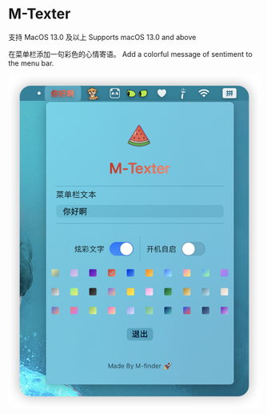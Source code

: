 # M-Texter

支持 MacOS 13.0 及以上
Supports macOS 13.0 and above


在菜单栏添加一句彩色的心情寄语。
Add a colorful message of sentiment to the menu bar.



<img src="M-Texter/Preview Content/Preview Assets.xcassets/preview.imageset/iShot_2025-08-05_09.48.38.png">
